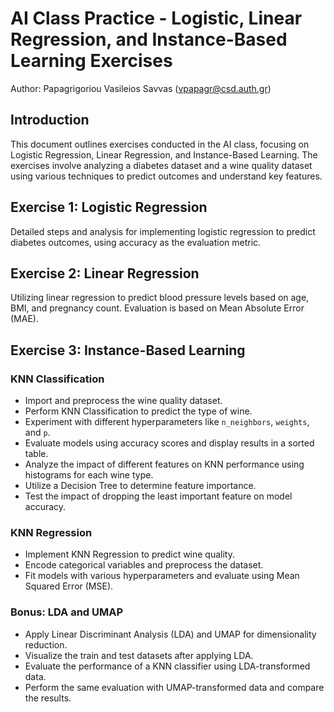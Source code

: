 # AI Class Practice - Logistic, Linear Regression, and Instance-Based Learning Exercises

Author: Papagrigoriou Vasileios Savvas (vpapagr@csd.auth.gr)

## Introduction
This document outlines exercises conducted in the AI class, focusing on Logistic Regression, Linear Regression, and Instance-Based Learning. The exercises involve analyzing a diabetes dataset and a wine quality dataset using various techniques to predict outcomes and understand key features.

## Exercise 1: Logistic Regression
Detailed steps and analysis for implementing logistic regression to predict diabetes outcomes, using accuracy as the evaluation metric.

## Exercise 2: Linear Regression
Utilizing linear regression to predict blood pressure levels based on age, BMI, and pregnancy count. Evaluation is based on Mean Absolute Error (MAE).

## Exercise 3: Instance-Based Learning
### KNN Classification
- Import and preprocess the wine quality dataset.
- Perform KNN Classification to predict the type of wine.
- Experiment with different hyperparameters like `n_neighbors`, `weights`, and `p`.
- Evaluate models using accuracy scores and display results in a sorted table.
- Analyze the impact of different features on KNN performance using histograms for each wine type.
- Utilize a Decision Tree to determine feature importance.
- Test the impact of dropping the least important feature on model accuracy.

### KNN Regression
- Implement KNN Regression to predict wine quality.
- Encode categorical variables and preprocess the dataset.
- Fit models with various hyperparameters and evaluate using Mean Squared Error (MSE).

### Bonus: LDA and UMAP
- Apply Linear Discriminant Analysis (LDA) and UMAP for dimensionality reduction.
- Visualize the train and test datasets after applying LDA.
- Evaluate the performance of a KNN classifier using LDA-transformed data.
- Perform the same evaluation with UMAP-transformed data and compare the results.
